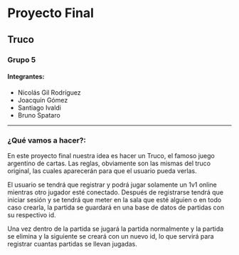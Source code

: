 # Proyecto Final
## Truco
### Grupo 5
#### Integrantes:
- Nicolás Gil Rodríguez
- Joacquín Gómez
- Santiago Ivaldi
- Bruno Spataro
___

### ¿Qué vamos a hacer?:

En este proyecto final nuestra idea es hacer un Truco, el famoso juego argentino de cartas. Las reglas, obviamente son las mismas del truco original, las cuales aparecerán para que el usuario pueda verlas.

El usuario se tendrá que registrar y podrá jugar solamente un 1v1 online mientras otro jugador esté conectado. Después de registrarse tendrá que iniciar sesión y se tendrá que meter en la sala que esté alguien o en todo caso crearla, la partida se guardará en una base de datos de partidas con su respectivo id. 

Una vez dentro de la partida se jugará la partida normalmente y la partida se elimina y la siguiente se creará con un nuevo id, lo que servirá para registrar cuantas partidas se llevan jugadas.


